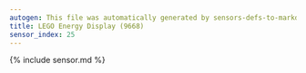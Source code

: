 ```yaml
---
autogen: This file was automatically generated by sensors-defs-to-markdown.py
title: LEGO Energy Display (9668)
sensor_index: 25
---
```


{% include sensor.md %}
